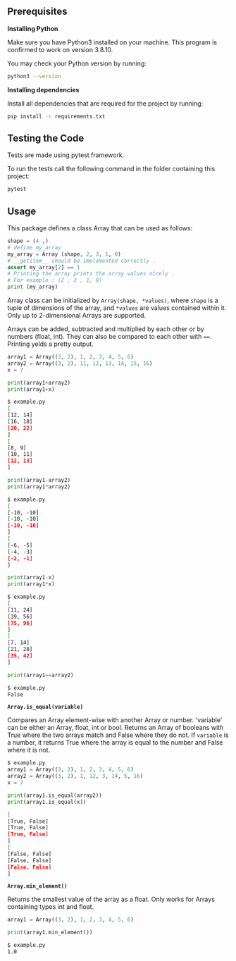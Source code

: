 ## Prerequisites

**Installing Python**

Make sure you have Python3 installed on your machine. This program is confirmed to work on version 3.8.10.

You may check your Python version by running:
```bash
python3 --version
```

**Installing dependencies**

Install all dependencies that are required for the project by running:
```bash
pip install -r requirements.txt
```

## Testing the Code

Tests are made using pytest framework.

To run the tests call the following command in the folder containing this project:
```bash
pytest
```

## Usage

This package defines a class Array that can be used as follows:

```python
shape = (4 ,)
# define my_array
my_array = Array (shape, 2, 3, 1, 0)
# __getitem__ should be implemented correctly .
assert my_array[2] == 1
# Printing the array prints the array values nicely .
# For example : [2 , 3 , 1, 0]
print (my_array)
```

Array class can be initialized by `Array(shape, *values)`, where `shape` is a tuple of dimensions of the array, and `*values` are values contained within it. Only up to 2-dimensional Arrays are supported.

Arrays can be added, subtracted and multiplied by each other or by numbers (float, int). They can also be compared to each other with `==`. Printing yelds a pretty output.

```python
array1 = Array((3, 2), 1, 2, 3, 4, 5, 6)
array2 = Array((3, 2), 11, 12, 13, 14, 15, 16)
x = 7

print(array1+array2)
print(array1+x)
```


```bash
$ example.py
[
[12, 14]
[16, 18]
[20, 22]
]
[
[8, 9]
[10, 11]
[12, 13]
]
```

```python
print(array1-array2)
print(array1*array2)

```
```bash
$ example.py
[
[-10, -10]
[-10, -10]
[-10, -10]
]
[
[-6, -5]
[-4, -3]
[-2, -1]
]
```

```python
print(array1-x)
print(array1*x)
```
```bash
$ example.py
[
[11, 24]
[39, 56]
[75, 96]
]
[
[7, 14]
[21, 28]
[35, 42]
]
```

```python
print(array1==array2)
```
```bash
$ example.py
False
```


**`Array.is_equal(variable)`**

Compares an Array element-wise with another Array or number. 'variable' can be either an Array, float, int or bool. 
Returns an Array of booleans with True where the two arrays match and False where they do not. If `variable` is a number, it returns True where the array is equal to the number and False where it is not.

```python
$ example.py
array1 = Array((3, 2), 1, 2, 3, 4, 5, 6)
array2 = Array((3, 2), 1, 12, 3, 14, 5, 16)
x = 7

print(array1.is_equal(array2))
print(array1.is_equal(x))
```
```bash
[
[True, False]
[True, False]
[True, False]
]
[
[False, False]
[False, False]
[False, False]
]
```


**`Array.min_element()`**

Returns the smallest value of the array as a float. Only works for Arrays containing types int and float.

```python
array1 = Array((3, 2), 1, 2, 3, 4, 5, 6)

print(array1.min_element())
```
```bash
$ example.py
1.0
```